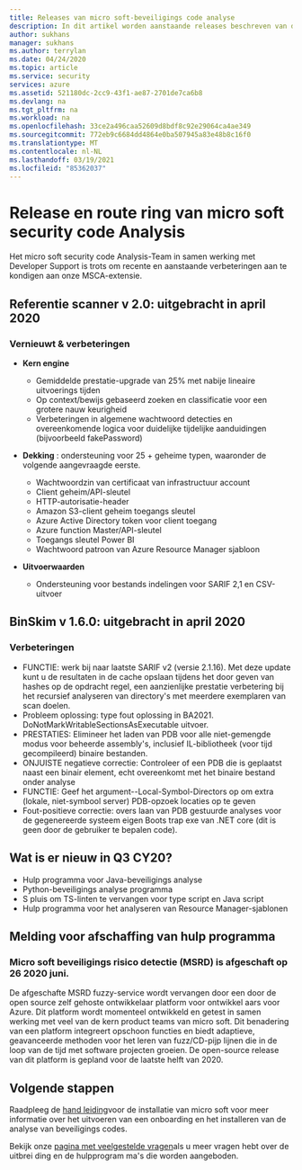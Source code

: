 ```yaml
---
title: Releases van micro soft-beveiligings code analyse
description: In dit artikel worden aanstaande releases beschreven van de uitbrei ding voor de analyse van beveiligings codes van micro soft
author: sukhans
manager: sukhans
ms.author: terrylan
ms.date: 04/24/2020
ms.topic: article
ms.service: security
services: azure
ms.assetid: 521180dc-2cc9-43f1-ae87-2701de7ca6b8
ms.devlang: na
ms.tgt_pltfrm: na
ms.workload: na
ms.openlocfilehash: 33ce2a496caa52609d8bdf8c92e29064ca4ae349
ms.sourcegitcommit: 772eb9c6684dd4864e0ba507945a83e48b8c16f0
ms.translationtype: MT
ms.contentlocale: nl-NL
ms.lasthandoff: 03/19/2021
ms.locfileid: "85362037"
---
```

# <a name="microsoft-security-code-analysis-releases-and-roadmap"></a>Release en route ring van micro soft security code Analysis

Het micro soft security code Analysis-Team in samen werking met Developer Support is trots om recente en aanstaande verbeteringen aan te kondigen aan onze MSCA-extensie.


## <a name="credential-scanner-v20-released-in-april-2020"></a>Referentie scanner v 2.0: uitgebracht in april 2020

### <a name="innovations--improvements"></a>Vernieuwt & verbeteringen

- **Kern engine**

   - Gemiddelde prestatie-upgrade van 25% met nabije lineaire uitvoerings tijden
   - Op context/bewijs gebaseerd zoeken en classificatie voor een grotere nauw keurigheid
   - Verbeteringen in algemene wachtwoord detecties en overeenkomende logica voor duidelijke tijdelijke aanduidingen (bijvoorbeeld fakePassword)

- **Dekking** : ondersteuning voor 25 + geheime typen, waaronder de volgende aangevraagde eerste.

   - Wachtwoordzin van certificaat van infrastructuur account
   - Client geheim/API-sleutel
   - HTTP-autorisatie-header
   - Amazon S3-client geheim toegangs sleutel
   - Azure Active Directory token voor client toegang
   - Azure function Master/API-sleutel
   - Toegangs sleutel Power BI
   - Wachtwoord patroon van Azure Resource Manager sjabloon

- **Uitvoerwaarden**

   - Ondersteuning voor bestands indelingen voor SARIF 2,1 en CSV-uitvoer

## <a name="binskim-v160-released-in-april-2020"></a>BinSkim v 1.6.0: uitgebracht in april 2020

### <a name="improvements"></a>Verbeteringen

- FUNCTIE: werk bij naar laatste SARIF v2 (versie 2.1.16). Met deze update kunt u de resultaten in de cache opslaan tijdens het door geven van hashes op de opdracht regel, een aanzienlijke prestatie verbetering bij het recursief analyseren van directory's met meerdere exemplaren van scan doelen.
- Probleem oplossing: type fout oplossing in BA2021. DoNotMarkWritableSectionsAsExecutable uitvoer.
- PRESTATIES: Elimineer het laden van PDB voor alle niet-gemengde modus voor beheerde assembly's, inclusief IL-bibliotheek (voor tijd gecompileerd) binaire bestanden.
- ONJUISTE negatieve correctie: Controleer of een PDB die is geplaatst naast een binair element, echt overeenkomt met het binaire bestand onder analyse
- FUNCTIE: Geef het argument--Local-Symbol-Directors op om extra (lokale, niet-symbool server) PDB-opzoek locaties op te geven
- Fout-positieve correctie: overs laan van PDB gestuurde analyses voor de gegenereerde systeem eigen Boots trap exe van .NET core (dit is geen door de gebruiker te bepalen code).

## <a name="whats-next-in-q3-cy20"></a>Wat is er nieuw in Q3 CY20?

- Hulp programma voor Java-beveiligings analyse
- Python-beveiligings analyse programma
- S pluis om TS-linten te vervangen voor type script en Java script
- Hulp programma voor het analyseren van Resource Manager-sjablonen

## <a name="tool-deprecation-notification"></a>Melding voor afschaffing van hulp programma

### <a name="microsoft-security-risk-detection-msrd-is-deprecated-on-june-26-2020"></a>Micro soft beveiligings risico detectie (MSRD) is afgeschaft op 26 2020 juni.

De afgeschafte MSRD fuzzy-service wordt vervangen door een door de open source zelf gehoste ontwikkelaar platform voor ontwikkel aars voor Azure. Dit platform wordt momenteel ontwikkeld en getest in samen werking met veel van de kern product teams van micro soft. Dit benadering van een platform integreert opschoon functies en biedt adaptieve, geavanceerde methoden voor het leren van fuzz/CD-pijp lijnen die in de loop van de tijd met software projecten groeien. De open-source release van dit platform is gepland voor de laatste helft van 2020.

## <a name="next-steps"></a>Volgende stappen

Raadpleeg de [hand leiding](security-code-analysis-onboard.md)voor de installatie van micro soft voor meer informatie over het uitvoeren van een onboarding en het installeren van de analyse van beveiligings codes.

Bekijk onze [pagina met veelgestelde vragen](security-code-analysis-faq.md)als u meer vragen hebt over de uitbrei ding en de hulpprogram ma's die worden aangeboden.
